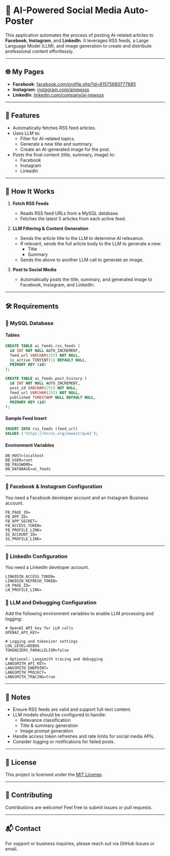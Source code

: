 # 🤖 AI-Powered Social Media Auto-Poster

This application automates the process of posting AI-related articles to **Facebook**, **Instagram**, and **LinkedIn**. It leverages RSS feeds, a Large Language Model (LLM), and image generation to create and distribute professional content effortlessly.

---

## 🌐 My Pages

- **Facebook**: [facebook.com/profile.php?id=61575680777885](https://www.facebook.com/profile.php?id=61575680777885)
- **Instagram**: [instagram.com/ainewsss](https://www.instagram.com/ainewsss)
- **LinkedIn**: [linkedin.com/company/ai-newsss](https://www.linkedin.com/company/ai-newsss/?viewAsMember=true)

---

## 🚀 Features

- Automatically fetches RSS feed articles.
- Uses LLM to:
  - Filter for AI-related topics.
  - Generate a new title and summary.
  - Create an AI-generated image for the post.
- Posts the final content (title, summary, image) to:
  - Facebook
  - Instagram
  - LinkedIn

---

## 🧭 How It Works

1. **Fetch RSS Feeds**
   - Reads RSS feed URLs from a MySQL database.
   - Fetches the latest 5 articles from each active feed.

2. **LLM Filtering & Content Generation**
   - Sends the article title to the LLM to determine AI relevance.
   - If relevant, sends the full article body to the LLM to generate a new:
     - Title
     - Summary
   - Sends the above to another LLM call to generate an image.

3. **Post to Social Media**
   - Automatically posts the title, summary, and generated image to Facebook, Instagram, and LinkedIn.

---

## 🛠️ Requirements

### 🔸 MySQL Database

#### Tables

```sql
CREATE TABLE ai_feeds.rss_feeds (
  id INT NOT NULL AUTO_INCREMENT,
  feed_url VARCHAR(255) NOT NULL,
  is_active TINYINT(1) DEFAULT NULL,
  PRIMARY KEY (id)
);
```

```sql
CREATE TABLE ai_feeds.post_history (
  id INT NOT NULL AUTO_INCREMENT,
  post_id VARCHAR(255) NOT NULL,
  feed_url VARCHAR(255) NOT NULL,
  published TIMESTAMP NULL DEFAULT NULL,
  PRIMARY KEY (id)
);
```

#### Sample Feed Insert

```sql
INSERT INTO rss_feeds (feed_url)
VALUES ('https://hnrss.org/newest?q=AI');
```

#### Environment Variables

```env
DB_HOST=localhost
DB_USER=root
DB_PASSWORD=
DB_DATABASE=ai_feeds
```

---

### 🔸 Facebook & Instagram Configuration

You need a Facebook developer account and an Instagram Business account.

```env
FB_PAGE_ID=
FB_APP_ID=
FB_APP_SECRET=
FB_ACCESS_TOKEN=
FB_PROFILE_LINK=
IG_ACCOUNT_ID=
IG_PROFILE_LINK=
```

---

### 🔸 LinkedIn Configuration

You need a LinkedIn developer account.

```env
LINKEDIN_ACCESS_TOKEN=
LINKEDIN_REFRESH_TOKEN=
LN_PAGE_ID=
LN_PROFILE_LINK=
```



### 🔸 LLM and Debugging Configuration

Add the following environment variables to enable LLM processing and logging:

```env
# OpenAI API key for LLM calls
OPENAI_API_KEY=

# Logging and tokenizer settings
LOG_LEVEL=DEBUG
TOKENIZERS_PARALLELISM=false

# Optional: Langsmith tracing and debugging
LANGSMITH_API_KEY=
LANGSMITH_ENDPOINT=
LANGSMITH_PROJECT=
LANGSMITH_TRACING=true
```
---

## 📌 Notes

- Ensure RSS feeds are valid and support full-text content.
- LLM models should be configured to handle:
  - Relevance classification
  - Title & summary generation
  - Image prompt generation
- Handle access token refreshes and rate limits for social media APIs.
- Consider logging or notifications for failed posts.

---

## 📄 License

This project is licensed under the [MIT License](LICENSE).

---

## 🤝 Contributing

Contributions are welcome! Feel free to submit issues or pull requests.

---

## 📬 Contact

For support or business inquiries, please reach out via GitHub Issues or email.




